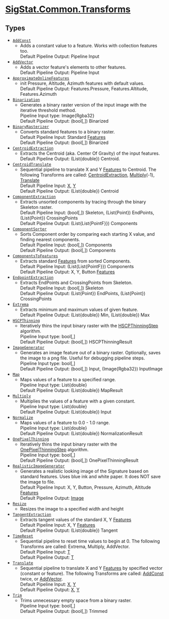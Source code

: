 # [SigStat.Common.Transforms](./README.md)

## Types

- [`AddConst`](./AddConst.md)
	- Adds a constant value to a feature. Works with collection features too.  <br>Default Pipeline Output: Pipeline Input
- [`AddVector`](./AddVector.md)
	- Adds a vector feature's elements to other features.  <br>Default Pipeline Output: Pipeline Input
- [`ApproximateOnlineFeatures`](./ApproximateOnlineFeatures.md)
	- init Pressure, Altitude, Azimuth features with default values.  <br>Default Pipeline Output: Features.Pressure, Features.Altitude, Features.Azimuth
- [`Binarization`](./Binarization.md)
	- Generates a binary raster version of the input image with the iterative threshold method.  <br>Pipeline Input type: Image{Rgba32} <br>Default Pipeline Output: (bool[,]) Binarized
- [`BinaryRasterizer`](./BinaryRasterizer.md)
	- Converts standard features to a binary raster.  <br>Default Pipeline Input: Standard [Features](../SigStat/Common/Features.md) <br>Default Pipeline Output: (bool[,]) Binarized
- [`CentroidExtraction`](./CentroidExtraction.md)
	- Extracts the Centroid (aka. Center Of Gravity) of the input features.  <br> Default Pipeline Output: (List{double}) Centroid.
- [`CentroidTranslate`](./CentroidTranslate.md)
	- Sequential pipeline to translate X and Y [Features](../SigStat/Common/Features.md) to Centroid.  The following Transforms are called: [CentroidExtraction](../SigStat/Common/Transforms/CentroidExtraction.md), [Multiply](../SigStat/Common/Transforms/Multiply.md)(-1), [Translate](../SigStat/Common/Transforms/Translate.md)<br>Default Pipeline Input: [X](../SigStat/Common/Features.md), [Y](../SigStat/Common/Features.md) <br>Default Pipeline Output: (List{double}) Centroid
- [`ComponentExtraction`](./ComponentExtraction.md)
	- Extracts unsorted components by tracing through the binary Skeleton raster.  <br>Default Pipeline Input: (bool[,]) Skeleton, (List{Point}) EndPoints, (List{Point}) CrossingPoints <br>Default Pipeline Output: (List{List{PointF}}) Components
- [`ComponentSorter`](./ComponentSorter.md)
	- Sorts Component order by comparing each starting X value, and finding nearest components.  <br>Default Pipeline Input: (bool[,]) Components <br>Default Pipeline Output: (bool[,]) Components
- [`ComponentsToFeatures`](./ComponentsToFeatures.md)
	- Extracts standard [Features](../SigStat/Common/Features.md) from sorted Components.  <br>Default Pipeline Input: (List{List{PointF}}) Components <br>Default Pipeline Output: X, Y, Button [Features](../SigStat/Common/Features.md)
- [`EndpointExtraction`](./EndpointExtraction.md)
	- Extracts EndPoints and CrossingPoints from Skeleton.  <br>Default Pipeline Input: (bool[,]) Skeleton <br>Default Pipeline Output: (List{Point}) EndPoints, (List{Point}) CrossingPoints
- [`Extrema`](./Extrema.md)
	- Extracts minimum and maximum values of given feature.  <br>Default Pipeline Output: (List{double}) Min, (List{double}) Max
- [`HSCPThinning`](./HSCPThinning.md)
	- Iteratively thins the input binary raster with the [HSCPThinningStep](../SigStat/Common/Algorithms/HSCPThinningStep.md) algorithm.  <br>Pipeline Input type: bool[,] <br>Default Pipeline Output: (bool[,]) HSCPThinningResult
- [`ImageGenerator`](./ImageGenerator.md)
	- Generates an image feature out of a binary raster.  Optionally, saves the image to a png file.  Useful for debugging pipeline steps.  <br>Pipeline Input type: bool[,] <br>Default Pipeline Output: (bool[,]) Input, (Image{Rgba32}) InputImage
- [`Map`](./Map.md)
	- Maps values of a feature to a specified range.  <br>Pipeline Input type: List{double} <br>Default Pipeline Output: (List{double}) MapResult
- [`Multiply`](./Multiply.md)
	- Multiplies the values of a feature with a given constant.  <br>Pipeline Input type: List{double} <br>Default Pipeline Output: (List{double}) Input
- [`Normalize`](./Normalize.md)
	- Maps values of a feature to 0.0 - 1.0 range.  <br>Pipeline Input type: List{double} <br>Default Pipeline Output: (List{double}) NormalizationResult
- [`OnePixelThinning`](./OnePixelThinning.md)
	- Iteratively thins the input binary raster with the [OnePixelThinningStep](../SigStat/Common/Algorithms/OnePixelThinningStep.md) algorithm.  <br>Pipeline Input type: bool[,] <br>Default Pipeline Output: (bool[,]) OnePixelThinningResult
- [`RealisticImageGenerator`](./RealisticImageGenerator.md)
	- Generates a realistic looking image of the Signature based on standard features. Uses blue ink and white paper. It does NOT save the image to file.  <br>Default Pipeline Input: X, Y, Button, Pressure, Azimuth, Altitude [Features](../SigStat/Common/Features.md) <br>Default Pipeline Output: [Image](../SigStat/Common/Features.md)
- [`Resize`](./Resize.md)
	- Resizes the image to a specified width and height
- [`TangentExtraction`](./TangentExtraction.md)
	- Extracts tangent values of the standard X, Y [Features](../SigStat/Common/Features.md)<br>Default Pipeline Input: X, Y [Features](../SigStat/Common/Features.md) <br>Default Pipeline Output: (List{double})  Tangent
- [`TimeReset`](./TimeReset.md)
	- Sequential pipeline to reset time values to begin at 0.  The following Transforms are called: Extrema, Multiply, AddVector.  <br>Default Pipeline Input: [T](../SigStat/Common/Features.md) <br>Default Pipeline Output: [T](../SigStat/Common/Features.md)
- [`Translate`](./Translate.md)
	- Sequential pipeline to translate X and Y [Features](../SigStat/Common/Features.md) by specified vector (constant or feature).  The following Transforms are called: [AddConst](../SigStat/Common/Transforms/AddConst.md) twice, or [AddVector](../SigStat/Common/Transforms/AddVector.md).  <br>Default Pipeline Input: [X](../SigStat/Common/Features.md), [Y](../SigStat/Common/Features.md) <br>Default Pipeline Output: [X](../SigStat/Common/Features.md), [Y](../SigStat/Common/Features.md)
- [`Trim`](./Trim.md)
	- Trims unnecessary empty space from a binary raster.  <br>Pipeline Input type: bool[,] <br>Default Pipeline Output: (bool[,]) Trimmed

